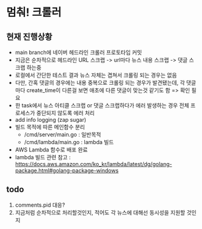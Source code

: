 # 멈춰! 크롤러

## 현재 진행상황
- main branch에 네이버 헤드라인 크롤러 프로토타입 커밋   
- 지금은 순차적으로 헤드라인 URL 스크랩 -> url마다 뉴스 내용 스크랩 -> 댓글 스크랩 하는중   
- 로컬에서 간단한 테스트 결과 뉴스 자체는 겹쳐서 크롤링 되는 경우는 없음   
- 다만, 간혹 댓글의 경우에는 내용 중복으로 크롤링 되는 경우가 발견됐는데, 각 댓글마다 create_time이 다른걸 보면 애초에 다른 댓글이 맞는것 같기도 함 => 확인 필요
- 한 task에서 뉴스 아티클 스크랩 or 댓글 스크랩하다가 에러 발생하는 경우 전체 프로세스가 중단되지 않도록 에러 처리
- add info logging (zap sugar)
- 빌드 목적에 따른 메인함수 분리
  + /cmd/server/main.go : 일반목적
  + /cmd/lambda/main.go : lambda 빌드
- AWS Lambda 함수로 배포 완료
- lambda 빌드 관련 참고 : https://docs.aws.amazon.com/ko_kr/lambda/latest/dg/golang-package.html#golang-package-windows

## todo
1. comments.pid 대응?
1. 지금처럼 순차적으로 처리할것인지, 적어도 각 뉴스에 대해선 동시성을 지원할 것인지